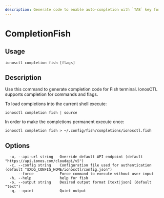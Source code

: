 ```yaml
---
description: Generate code to enable auto-completion with `TAB` key for Fish terminal
---
```


# CompletionFish

## Usage

```text
ionosctl completion fish [flags]
```

## Description

Use this command to generate completion code for Fish terminal. IonosCTL supports completion for commands and flags.

To load completions into the current shell execute:

```text
ionosctl completion fish | source
```

In order to make the completions permanent execute once:

```text
ionosctl completion fish > ~/.config/fish/completions/ionosctl.fish
```

## Options

```text
  -u, --api-url string   Override default API endpoint (default "https://api.ionos.com/cloudapi/v5")
  -c, --config string    Configuration file used for authentication (default "$XDG_CONFIG_HOME/ionosctl/config.json")
      --force            Force command to execute without user input
  -h, --help             help for fish
  -o, --output string    Desired output format [text|json] (default "text")
  -q, --quiet            Quiet output
```

